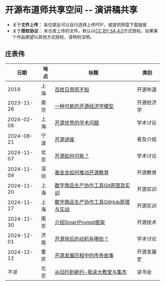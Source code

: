 # 开源布道师共享空间 -- 演讲稿共享

* 关于**文件上传**： 各位朋友可以自行选择上传PDF，或提供网盘下载链接
* 关于**授权协议**： 本仓库上传的文件，默认以[CC BY-SA 4.0](https://creativecommons.org/licenses/by-sa/4.0/)方式授权。如果某个作品期望以其他方式授权，请特别注明。

## 庄表伟

| 日期 | 地点 | 标题 | 类别 |
| ---- | ---- | ---- | ---- |
| 2019 | 上海 | [百姓日用而不知](./zhuangbiaowei/【2019@上海】百姓日用而不知.pdf) | 开源布道 |
| 2023-11-26 | 南京 | [一种可能的开源经济学模型](./zhuangbiaowei/【2023-11-26@南京】一种可能的开源经济学模型.pdf) | 开源经济学 |
| 2024-02-06 | 上海 | [开源世界的学术问题](./zhuangbiaowei/【2024-02-06@上海】开源世界的学术问题.pdf) | 学术讨论 |
| 2024-08-21 | 宁波 | [开源讲座](./zhuangbiaowei/【2024-08-21@宁波】开源讲座.pdf) | 普及介绍 |
| 2024-11-07 | 北京 | [开源如何可能？](./zhuangbiaowei/【2024-11-07@北京】开源如何可能？.pdf)| 学术讨论 |
| 2024-11-09 | 深圳 | [基金会如何推动开源教育](./zhuangbiaowei/【2024-11-09@深圳】基金会如何推动开源教育.pdf) | 开源教育 |
| 2024-11-20 | 上海 | [数字商品生产协作工具Git原理及实训](./zhuangbiaowei/【2024-11-20@上海】数字商品生产协作工具Git原理及实训.pdf) | 开源实训 |
| 2024-11-27 | 上海 | [数字商品生产协作工具GitHub原理与实战](./zhuangbiaowei/【2024-11-27@上海】数字商品生产协作工具GitHub原理与实战.pdf) | 开源实训 |
| 2024-11-30 | 南京 | [介绍SmartPrompt框架](./zhuangbiaowei/【2024-11-30@南京】介绍SmartPrompt框架.pdf) | 开源技术 |
| 2024-12-01 | 济南 | [开源背后的动机有哪些？](./zhuangbiaowei/【2024-12-01@济南】开源背后的动机有哪些？.pdf) | 学术讨论 |
| 2024-12-12 | 重庆 | [开源发展历程中的传奇故事](./zhuangbiaowei/开源发展历程中的传奇故事.pdf) | 开源发展史 |
| 不详 | 北京 | [从旧约到新约-我读大教堂与集市](./zhuangbiaowei/从旧约到新约-我读大教堂与集市.pdf) | 读书会 |
